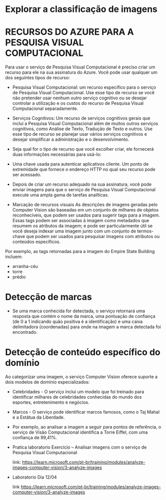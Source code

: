 # Explorar a classificação de imagens

# RECURSOS DO AZURE PARA A PESQUISA VISUAL COMPUTACIONAL

Para usar o serviço de Pesquisa Visual Computacional é preciso criar um recurso para ele na sua
assinatura do Azure. Você pode usar qualquer um dos seguintes tipos de recurso:

- Pesquisa Visual Computacional: 
um recurso específico para o serviço de Pesquisa Visual
Computacional. Use esse tipo de recurso se você não pretender usar nenhum outro serviço
cognitivo ou se desejar controlar a utilização e os custos do recurso de Pesquisa Visual
Computacional separadamente.

- Serviços Cognitivos: 
Um recurso de serviços cognitivos gerais que inclui a Pesquisa Visual
Computacional além de muitos outros serviços cognitivos, como Análise de Texto, Tradução de
Texto e outros. Use esse tipo de recurso se planejar usar vários serviços cognitivos e desejar
simplificar a administração e o desenvolvimento.

- Seja qual for o tipo de recurso que você escolher criar, ele fornecerá duas
informações necessárias para usá-lo:

- Uma chave usada para autenticar aplicativos cliente.
Um ponto de extremidade que fornece o endereço HTTP no qual seu recurso
pode ser acessado.

- Depois de criar um recurso adequado na sua assinatura, você pode enviar imagens
para que o serviço de Pesquisa Visual Computacional execute uma ampla gama de
tarefas analíticas.


- Marcação de recursos visuais
As descrições de imagens geradas pelo Computer Vision são baseadas em um
conjunto de milhares de objetos reconhecíveis, que podem ser usados para sugerir
tags para a imagem.
Essas tags podem ser associadas à imagem como metadados que resumem os
atributos da imagem; e pode ser particularmente útil se você deseja indexar uma
imagem junto com um conjunto de termos-chave que podem ser usados para
pesquisar imagens com atributos ou conteúdos específicos.

Por exemplo, as tags retornadas para a imagem do Empire State Building incluem:
- arranha-céu
- torre
- prédio

# Detecção de marcas

- Se uma marca conhecida for detectada, o serviço retornará uma resposta que
contém o nome da marca, uma pontuação de confiança (de 0 a 1 indicando quão
positiva é a identificação) e uma caixa delimitadora (coordenadas) para onde na
imagem a marca detectada foi encontrado.

# Detecção de conteúdo específico do domínio

Ao categorizar uma imagem, o serviço Computer Vision
oferece suporte a dois modelos de domínio especializados:
- Celebridades - O serviço inclui um modelo que foi
treinado para identificar milhares de celebridades
conhecidas do mundo dos esportes, entretenimento e
negócios.
- Marcos - O serviço pode identificar marcos famosos,
como o Taj Mahal e a Estátua da Liberdade.

- Por exemplo, ao analisar a imagem a seguir para pontos de
referência, o serviço de Visão Computacional identifica a Torre
Eiffel, com uma confiança de 99,41%.


- Pratica laboratorio 
Exercício – Analisar imagens com o serviço de Pesquisa Visual Computacional </p>
link: https://learn.microsoft.com/pt-br/training/modules/analyze-images-computer-vision/3-analyze-images

- Laboratorio Dia 12/04  </p>
link https://learn.microsoft.com/pt-br/training/modules/analyze-images-computer-vision/3-analyze-images
